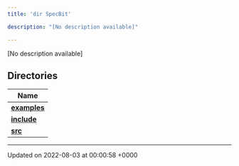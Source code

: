 ```yaml
---
title: 'dir SpecBit'

description: "[No description available]"

---
```







[No description available]

## Directories

| Name           |
| -------------- |
| **[examples](/documentation/code/darkbit_development/files/dir_cc061c10d97e137342b37156734d49fa/#dir-examples)**  |
| **[include](/documentation/code/darkbit_development/files/dir_3e780b8b8b0b785a128ffd7efbd03579/#dir-include)**  |
| **[src](/documentation/code/darkbit_development/files/dir_5a8186266a909d0ed6ad73c54fa9897d/#dir-src)**  |






-------------------------------

Updated on 2022-08-03 at 00:00:58 +0000
